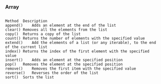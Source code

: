 ### Array  
## 
    Method 	Description
    append()	Adds an element at the end of the list
    clear()	Removes all the elements from the list
    copy()	Returns a copy of the list
    count()	Returns the number of elements with the specified value
    extend()	Add the elements of a list (or any iterable), to the end of the current list
    index()	Returns the index of the first element with the specified value
    insert()	Adds an element at the specified position
    pop()	Removes the element at the specified position
    remove()	Removes the first item with the specified value
    reverse()	Reverses the order of the list
    sort()	Sorts the list
